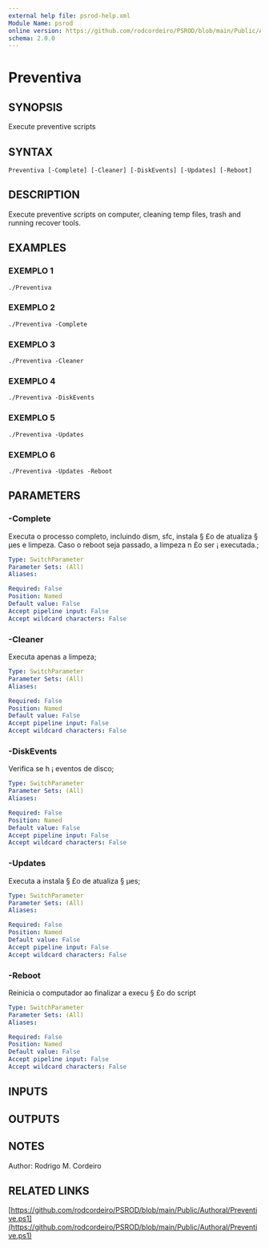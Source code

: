 ```yaml
---
external help file: psrod-help.xml
Module Name: psrod
online version: https://github.com/rodcordeiro/PSROD/blob/main/Public/Authoral/Preventive.ps1
schema: 2.0.0
---
```


# Preventiva

## SYNOPSIS
Execute preventive scripts

## SYNTAX

```
Preventiva [-Complete] [-Cleaner] [-DiskEvents] [-Updates] [-Reboot]
```

## DESCRIPTION
Execute preventive scripts on computer, cleaning temp files, trash and running recover tools.

## EXAMPLES

### EXEMPLO 1
```
./Preventiva
```

### EXEMPLO 2
```
./Preventiva -Complete
```

### EXEMPLO 3
```
./Preventiva -Cleaner
```

### EXEMPLO 4
```
./Preventiva -DiskEvents
```

### EXEMPLO 5
```
./Preventiva -Updates
```

### EXEMPLO 6
```
./Preventiva -Updates -Reboot
```

## PARAMETERS

### -Complete
Executa o processo completo, incluindo dism, sfc, instala § £o de atualiza § µes e limpeza.
Caso o reboot seja passado, a limpeza n £o ser ¡ executada.;

```yaml
Type: SwitchParameter
Parameter Sets: (All)
Aliases:

Required: False
Position: Named
Default value: False
Accept pipeline input: False
Accept wildcard characters: False
```

### -Cleaner
Executa apenas a limpeza;

```yaml
Type: SwitchParameter
Parameter Sets: (All)
Aliases:

Required: False
Position: Named
Default value: False
Accept pipeline input: False
Accept wildcard characters: False
```

### -DiskEvents
Verifica se h ¡ eventos de disco;

```yaml
Type: SwitchParameter
Parameter Sets: (All)
Aliases:

Required: False
Position: Named
Default value: False
Accept pipeline input: False
Accept wildcard characters: False
```

### -Updates
Executa a instala § £o de atualiza § µes;

```yaml
Type: SwitchParameter
Parameter Sets: (All)
Aliases:

Required: False
Position: Named
Default value: False
Accept pipeline input: False
Accept wildcard characters: False
```

### -Reboot
Reinicia o computador ao finalizar a execu § £o do script

```yaml
Type: SwitchParameter
Parameter Sets: (All)
Aliases:

Required: False
Position: Named
Default value: False
Accept pipeline input: False
Accept wildcard characters: False
```

## INPUTS

## OUTPUTS

## NOTES
Author: Rodrigo M.
Cordeiro

## RELATED LINKS

[https://github.com/rodcordeiro/PSROD/blob/main/Public/Authoral/Preventive.ps1](https://github.com/rodcordeiro/PSROD/blob/main/Public/Authoral/Preventive.ps1)

